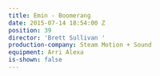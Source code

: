 ```yaml
---
title: Emin - Boomerang
date: 2015-07-14 18:54:00 Z
position: 39
director: 'Brett Sullivan '
production-company: Steam Motion + Sound
equipment: Arri Alexa
is-shown: false
---
```


